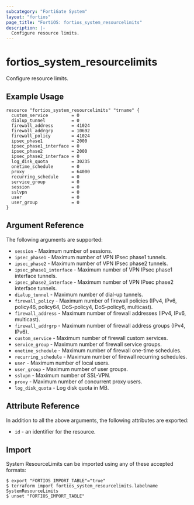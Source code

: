 ```yaml
---
subcategory: "FortiGate System"
layout: "fortios"
page_title: "FortiOS: fortios_system_resourcelimits"
description: |-
  Configure resource limits.
---
```


# fortios_system_resourcelimits
Configure resource limits.

## Example Usage

```hcl
resource "fortios_system_resourcelimits" "trname" {
  custom_service         = 0
  dialup_tunnel          = 0
  firewall_address       = 41024
  firewall_addrgrp       = 10692
  firewall_policy        = 41024
  ipsec_phase1           = 2000
  ipsec_phase1_interface = 0
  ipsec_phase2           = 2000
  ipsec_phase2_interface = 0
  log_disk_quota         = 30235
  onetime_schedule       = 0
  proxy                  = 64000
  recurring_schedule     = 0
  service_group          = 0
  session                = 0
  sslvpn                 = 0
  user                   = 0
  user_group             = 0
}
```

## Argument Reference

The following arguments are supported:

* `session` - Maximum number of sessions.
* `ipsec_phase1` - Maximum number of VPN IPsec phase1 tunnels.
* `ipsec_phase2` - Maximum number of VPN IPsec phase2 tunnels.
* `ipsec_phase1_interface` - Maximum number of VPN IPsec phase1 interface tunnels.
* `ipsec_phase2_interface` - Maximum number of VPN IPsec phase2 interface tunnels.
* `dialup_tunnel` - Maximum number of dial-up tunnels.
* `firewall_policy` - Maximum number of firewall policies (IPv4, IPv6, policy46, policy64, DoS-policy4, DoS-policy6, multicast).
* `firewall_address` - Maximum number of firewall addresses (IPv4, IPv6, multicast).
* `firewall_addrgrp` - Maximum number of firewall address groups (IPv4, IPv6).
* `custom_service` - Maximum number of firewall custom services.
* `service_group` - Maximum number of firewall service groups.
* `onetime_schedule` - Maximum number of firewall one-time schedules.
* `recurring_schedule` - Maximum number of firewall recurring schedules.
* `user` - Maximum number of local users.
* `user_group` - Maximum number of user groups.
* `sslvpn` - Maximum number of SSL-VPN.
* `proxy` - Maximum number of concurrent proxy users.
* `log_disk_quota` - Log disk quota in MB.


## Attribute Reference

In addition to all the above arguments, the following attributes are exported:
* `id` - an identifier for the resource.

## Import

System ResourceLimits can be imported using any of these accepted formats:
```
$ export "FORTIOS_IMPORT_TABLE"="true"
$ terraform import fortios_system_resourcelimits.labelname SystemResourceLimits
$ unset "FORTIOS_IMPORT_TABLE"
```
